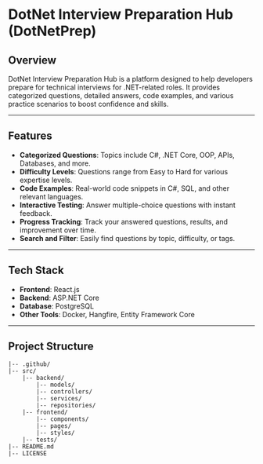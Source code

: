 # DotNet Interview Preparation Hub (DotNetPrep)

## **Overview**
DotNet Interview Preparation Hub is a platform designed to help developers prepare for technical interviews for .NET-related roles. It provides categorized questions, detailed answers, code examples, and various practice scenarios to boost confidence and skills.

---

## **Features**
- **Categorized Questions**: Topics include C#, .NET Core, OOP, APIs, Databases, and more.
- **Difficulty Levels**: Questions range from Easy to Hard for various expertise levels.
- **Code Examples**: Real-world code snippets in C#, SQL, and other relevant languages.
- **Interactive Testing**: Answer multiple-choice questions with instant feedback.
- **Progress Tracking**: Track your answered questions, results, and improvement over time.
- **Search and Filter**: Easily find questions by topic, difficulty, or tags.

---

## **Tech Stack**
- **Frontend**: React.js
- **Backend**: ASP.NET Core
- **Database**: PostgreSQL
- **Other Tools**: Docker, Hangfire, Entity Framework Core

---

## **Project Structure**
```plaintext
|-- .github/
|-- src/
    |-- backend/
        |-- models/
        |-- controllers/
        |-- services/
        |-- repositories/
    |-- frontend/
        |-- components/
        |-- pages/
        |-- styles/
    |-- tests/
|-- README.md
|-- LICENSE
